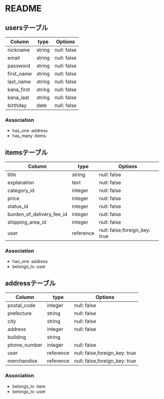 # README

## usersテーブル
|  Column         |  type    |  Options   |
|   ----          |   ----   |    ----    |
|  nickname       |  string  | null: false|
|  email          |  string  | null: false|
|  password       |  string  | null: false|
|  first_name     |  string  | null: false|
|  last_name      |  string  | null: false|
|  kana_first     |  string  | null: false|
|  kana_last      |  string  | null: false|
|  birthday       |  date    | null: false|

### Association
- has_one :address
- has_many :items

## itemsテーブル
|  Column                     |  type       |  Options                     |
| ----                        | ----        | ----                         |
|  title                      |  string     | null: false                  |
|  explanation                |  text       | null: false                  |
|  category_id                |  integer    | null: false                  |
|  price                      |  integer    | null: false                  |
|  status_id                  |  integer    | null: false                  |
|  burden_of_delivery_fee_id  |  integer    | null: false                  |
|  shipping_area_id           |  integer    | null: false                  |
|  user                       |  reference  | null: false,foreign_key: true|


### Association
- has_one :address
- belongs_to :user


## addressテーブル
|  Column          |  type       |  Options                     |
| ----             | ----        | ----                         |
|  postal_code     |  integer    | null: false                  |
|  prefecture      |  string     | null: false                  |
|  city            |  string     | null: false                  |
|  address         |  integer    | null: false                  |
|  building        |  string     |                              |
|  phone_number    |  integer    | null: false                  |
|  user            |  reference  | null: false,foreign_key: true|
|  merchandise     |  reference  | null: false,foreign_key: true|


### Association
- belongs_to :item
- belongs_to :user